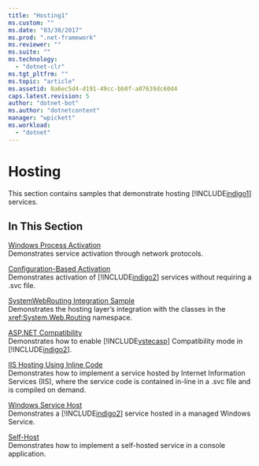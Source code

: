 ```yaml
---
title: "Hosting1"
ms.custom: ""
ms.date: "03/30/2017"
ms.prod: ".net-framework"
ms.reviewer: ""
ms.suite: ""
ms.technology: 
  - "dotnet-clr"
ms.tgt_pltfrm: ""
ms.topic: "article"
ms.assetid: 8a6ec5d4-d191-49cc-bb0f-a07639dc60d4
caps.latest.revision: 5
author: "dotnet-bot"
ms.author: "dotnetcontent"
manager: "wpickett"
ms.workload: 
  - "dotnet"
---
```

# Hosting
This section contains samples that demonstrate hosting [!INCLUDE[indigo1](../../../../includes/indigo1-md.md)] services.  
  
## In This Section  
 [Windows Process Activation](../../../../docs/framework/wcf/samples/windows-process-activation.md)  
 Demonstrates service activation through network protocols.  
  
 [Configuration-Based Activation](../../../../docs/framework/wcf/samples/configuration-based-activation.md)  
 Demonstrates activation of [!INCLUDE[indigo2](../../../../includes/indigo2-md.md)] services without requiring a .svc file.  
  
 [SystemWebRouting Integration Sample](../../../../docs/framework/wcf/samples/systemwebrouting-integration-sample.md)  
 Demonstrates the hosting layer’s integration with the classes in the <xref:System.Web.Routing> namespace.  
  
 [ASP.NET Compatibility](../../../../docs/framework/wcf/samples/aspnet-compatibility.md)  
 Demonstrates how to enable [!INCLUDE[vstecasp](../../../../includes/vstecasp-md.md)] Compatibility mode in [!INCLUDE[indigo2](../../../../includes/indigo2-md.md)].  
  
 [IIS Hosting Using Inline Code](../../../../docs/framework/wcf/samples/iis-hosting-using-inline-code.md)  
 Demonstrates how to implement a service hosted by Internet Information Services (IIS), where the service code is contained in-line in a .svc file and is compiled on demand.  
  
 [Windows Service Host](../../../../docs/framework/wcf/samples/windows-service-host.md)  
 Demonstrates a [!INCLUDE[indigo2](../../../../includes/indigo2-md.md)] service hosted in a managed Windows Service.  
  
 [Self-Host](../../../../docs/framework/wcf/samples/self-host.md)  
 Demonstrates how to implement a self-hosted service in a console application.
